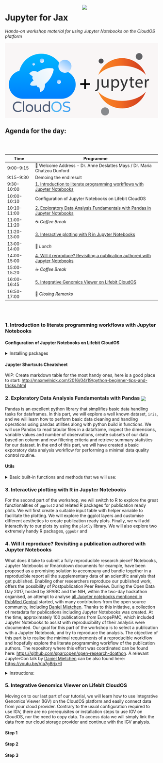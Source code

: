 <p align="center">
  <img src="https://static.wixstatic.com/media/b34882_b300f090387248599125482b6750206c.jpg"  width="250" align="right" >
</p>

# Jupyter for Jax
*Hands-on workshop material for using Jupyter Notebooks on the CloudOS platform*
<br/>

<img src="img/cloudos_x_jupy.png"  width="600" align="center" >


## Agenda for the day:

<br/><br/>

| Time        | Programme       |
| ----------- | --------------------------------------------------------------------------- |
| 9:00-9:15   | :wave: Welcome Address - Dr. Anne Deslattes Mays / Dr. Maria Chatzou Dunford       |
| 9:15-9:30   | Demoing the end result                                                      |
| 9:30-10:00  | [1. Introduction to literate programming workflows with Jupyter Notebooks](https://github.com/lifebit-ai/jax-jupyter/blob/master/README.md#1-introduction-to-literate-programming-workflows-with-jupyter-notebooks)    |
| 10:00-10:10 | Configuration of Jupyter Notebooks on Lifebit CloudOS                       |
| 10:10-11:00 | [2. Exploratory Data Analysis Fundamentals with Pandas in Jupyter Notebooks](https://github.com/lifebit-ai/jax-jupyter/blob/master/README.md#2-exploratory-data-analysis-fundamentals-with-pandas---)     |
| 11:00-11:20 | :coffee: _Coffee Break_                                                              |
| 11:20-13:00 | [3. Interactive plotting with R in Jupyter Notebooks](https://github.com/lifebit-ai/jax-jupyter/blob/master/README.md#3-interactive-plotting-with-r-in-jupyter-notebooks)                           |
| 13:00-14:00 | :bento: _Lunch_                                                                     |
| 14:00-15:00 | [4. Will it reproduce? Revisiting a publication authored with Jupyter Notebooks](https://github.com/lifebit-ai/jax-jupyter/blob/master/README.md#4-will-it-reproduce-revisiting-a-publication-authored-with-jupyter-notebooks) |
| 15:00-15:20 | :coffee: _Coffee Break_                                                              |
| 16:00-16:45 | [5. Integrative Genomics Viewer on Lifebit CloudOS](https://github.com/lifebit-ai/jax-jupyter/blob/master/README.md#4-will-it-reproduce-revisiting-a-publication-authored-with-jupyter-notebooks)                             |
| 16:50-17:00 | :wave: _Closing Remarks_                                                           |

<br/><br/>


### 1. Introduction to literate programming workflows with Jupyter Notebooks

#### Configuration of Jupyter Notebooks on Lifebit CloudOS


<details>
<summary>
Installing packages
</summary>

- with `pip`
- with `conda`

Adding conda channels on our machine:

```
conda config --add channels defaults
conda config --add channels bioconda
conda config --add channels conda-forge
```

</details>

#### Jupyter Shortcuts Cheatsheet

WIP: Create markdown table for the most handy ones, here is a good place to start: http://maxmelnick.com/2016/04/19/python-beginner-tips-and-tricks.html


### 2. Exploratory Data Analysis Fundamentals with Pandas   <img src="https://pythonawesome.com/content/images/2018/05/pandas-logo.png"  width="80" align="center" >

Pandas is an excellent python library that simplifies basic data handling tasks for dataframes. In this part, we will explore a well known dataset, `iris`, and we will learn how to perform basic data cleaning and handling operations using pandas utilities along with python build in functions. We will use Pandas to read tabular files in a dataframe, inspect the dimensions, variable values and number of observations, create subsets of our data based on column and row filtering criteria and retrieve summary statistics for our dataset. In the end of this part, we will have created a basic exporatory data analysis workflow for performing a minimal data quality control routine.


#### Utils



<details>
<summary>
Basic built-in functions and methods that we will use:
</summary>

- `.type()`
- `.describe()`
- `.shape()`
- `.DataFrame()`

</details>



### 3. Interactive plotting with R in Jupyter Notebooks

For the second part of the workshop, we will switch to R to explore the great functionalities of `ggplot2` and related R packages for publication ready plots. We will first create a suitable input table with helper variable to facilitate the plotting. We will explore the ggplot layers and customise different aesthetics to  create publication ready plots. Finally, we will add interactivity to our plots by using the `plotly` library. We will also explore two extremely handy R packages, `ggpubr` and 



### 4. Will it reproduce? Revisiting a publication authored with Jupyter Notebooks

What does it take to submit a fully reproducible research piece? Notebooks, Jupyter Notebooks or Rmarkdown documents for example, have been proposed as a promising solution to accompany and bundle together in a reproducible report all the supplementary data of an scientific analysis that get published. Enabling other researchers reproduce our published work, offers the possibility of Postpublication Peer Review. During the Open Data Day 2017, hosted by SPARC and the NIH, within the two-day hackathon organised, an attempt to analyse [all Jupyter notebooks mentioned in PubMed Central](https://github.com/sparcopen/open-research-doathon/issues/25) started, with many contributors from the open source community, including [Daniel Mietchen](https://github.com/Daniel-Mietchen). Thanks to this initiative, a collection of metadata for publications including Jupyter Notebooks was created. At the time, approximately 100 publications from EuropePMC, which included Jupyter Notebooks to assist with reproducibility of their analysis were documented. Our goal for this part of the workshop is to select a publication with a Jupyter Notebook, and try to reproduce the analysis. The objective of this part is to realise the minimal requirements of a reproducible workflow and hopefully explore the literate programming workflow of the publication authors. The repository where this effort was coordinated can be found here: https://github.com/sparcopen/open-research-doathon. A relevant JupyterCon talk by [Daniel Mietchen](https://github.com/Daniel-Mietchen) can be also found here: https://youtu.be/Via7gBrjxHI


<details>
<summary>
Instructions:
</summary>


#### Step 1
Go to CloudOS and initialise a Jupyter Notebook session:

- Click `New analysis` > `Jupyter Session`
- Create a new Project by clicking `New` and name it `reproducible-paper.
- Choose an instance, for example `m1.xlarge` which has 4cpus and 15Gb RAM (it should be more than enough).

We don't need to select data because we are going to bring code and data from github. <imgsrc="https://www.pngfind.com/pngs/m/40-405156_github-octocat-logo-black-and-white-transparent-github.png"  width="25" align="center" >
 

#### Step 2
Go to [RainCloudPlots/RainCloudPlots](https://github.com/RainCloudPlots/RainCloudPlots) and `git clone` the repository.

#### Step 3
Navigate to the [RainCloudPlots/tutorial_python/raincloud_tutorial_python.ipynb]()
Launch the `.ipynb` file and start exploring

#### Step 4
Troubleshoot as needed and note difficulties in reproducing the analysis

#### Step 5
Make an issue and file the problems we have noticed

</details>

### 5. Integrative Genomics Viewer on Lifebit CloudOS  

Moving on to our last part of our tutorial, we will learn how to use Integrative Genomics Viewer (IGV) on the CloudOS platform and easily connect data from your cloud provider. Contrary to the usual configuration required to use IGV, there are no prerequisites or installation steps to use IGV on CloudOS, nor the need to copy data. To access data we will simply link the data from our cloud storage provider and continue with the IGV analysis.

#### Step 1

#### Step 2

#### Step 3

